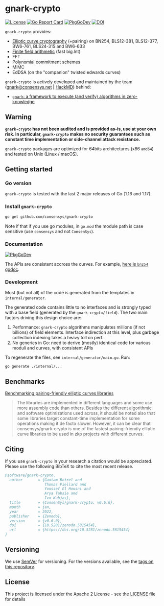 # gnark-crypto

[![License](https://img.shields.io/badge/license-Apache%202-blue)](LICENSE)  [![Go Report Card](https://goreportcard.com/badge/github.com/ConsenSys/gnark-crypto)](https://goreportcard.com/badge/github.com/ConsenSys/gnark-crypto) [![PkgGoDev](https://pkg.go.dev/badge/mod/github.com/consensys/gnark-crypto)](https://pkg.go.dev/mod/github.com/consensys/gnark-crypto) [![DOI](https://zenodo.org/badge/249487917.svg)](https://zenodo.org/badge/latestdoi/249487917)

`gnark-crypto` provides:
* [Elliptic curve cryptography](ecc/ecc.md) (+pairing) on BN254, BLS12-381, BLS12-377, BW6-761, BLS24-315 and BW6-633
* [Finite field arithmetic](field/field.md) (fast big.Int)
* FFT
* Polynomial commitment schemes
* MiMC
* EdDSA (on the "companion" twisted edwards curves)

  

`gnark-crypto` is actively developed and maintained by the team (gnark@consensys.net | [HackMD](https://hackmd.io/@gnark)) behind:
* [`gnark`: a framework to execute (and verify) algorithms in zero-knowledge](https://github.com/consensys/gnark) 


## Warning
**`gnark-crypto` has not been audited and is provided as-is, use at your own risk. In particular, `gnark-crypto` makes no security guarantees such as constant time implementation or side-channel attack resistance.**

`gnark-crypto` packages are optimized for 64bits architectures (x86 `amd64`) and tested on Unix (Linux / macOS).


## Getting started

### Go version

`gnark-crypto` is tested with the last 2 major releases of Go (1.16 and 1.17).

### Install `gnark-crypto` 

```bash
go get github.com/consensys/gnark-crypto
```

Note if that if you use go modules, in `go.mod` the module path is case sensitive (use `consensys` and not `ConsenSys`).

### Documentation

[![PkgGoDev](https://pkg.go.dev/badge/mod/github.com/consensys/gnark-crypto)](https://pkg.go.dev/mod/github.com/consensys/gnark-crypto)

The APIs are consistent accross the curves. For example, [here is `bn254` godoc](https://pkg.go.dev/github.com/consensys/gnark-crypto/ecc/bn254#pkg-overview).

### Development

Most (but not all) of the code is generated from the templates in `internal/generator`. 

The generated code contains little to no interfaces and is strongly typed with a base field (generated by the `gnark-crypto/field`). The two main factors driving this design choice are:

1. Performance: `gnark-crypto` algorithms manipulates millions (if not billions) of field elements. Interface indirection at this level, plus garbage collection indexing takes a heavy toll on perf.  
2. No generics in Go: need to derive (mostly) identical code for various moduli and curves, with consistent APIs

To regenerate the files, see `internal/generator/main.go`. Run:
```
go generate ./internal/...
``` 

## Benchmarks

[Benchmarking pairing-friendly elliptic curves libraries](https://hackmd.io/@gnark/eccbench) 

>The libraries are implemented in different languages and some use more assembly code than others. Besides the different algorithmic and software optimizations used across, it should be noted also that some libraries target constant-time implementation for some operations making it de facto slower. However, it can be clear that consensys/gnark-crypto is one of the fastest pairing-friendly elliptic curve libraries to be used in zkp projects with different curves.

## Citing

If you use `gnark-crypto` in your research a citation would be appreciated.
Please use the following BibTeX to cite the most recent release.

```bib
@software{gnark-crypto,
  author       = {Gautam Botrel and
                  Thomas Piellard and
                  Youssef El Housni and
                  Arya Tabaie and
                  Ivo Kubjas},
  title        = {ConsenSys/gnark-crypto: v0.6.0},
  month        = jan,
  year         = 2022,
  publisher    = {Zenodo},
  version      = {v0.6.0},
  doi          = {10.5281/zenodo.5815454},
  url          = {https://doi.org/10.5281/zenodo.5815454}
}
```

## Versioning

We use [SemVer](http://semver.org/) for versioning. For the versions available, see the [tags on this repository](https://github.com/consensys/gnark-crypto/tags). 


## License

This project is licensed under the Apache 2 License - see the [LICENSE](LICENSE) file for details
